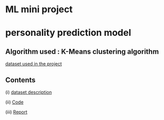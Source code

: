 # ML mini project
# personality prediction model 

## Algorithm used : K-Means clustering algorithm


<a href="https://www.kaggle.com/tunguz/big-five-personality-test" target="_blank" rel="noopener noreferrer">dataset used in the project</a>

## Contents 

(i)  [dataset description](codebook.txt)

(ii) [Code](presonality_prediction_with_k-means_algo.ipynb)


(iii) [Report](Personality_prediction_project-report.pdf)
